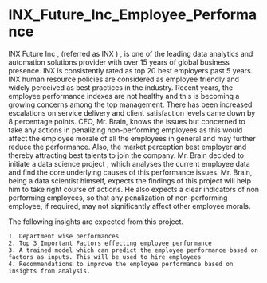 # INX_Future_Inc_Employee_Performance
INX Future Inc , (referred as INX ) , is one of the leading data analytics and automation solutions provider with over 15 years of global business presence. INX is consistently rated as top 20 best employers past 5 years. INX human resource policies are considered as employee friendly and widely perceived as best practices in the industry.
Recent years, the employee performance indexes are not healthy and this is becoming a growing concerns among the top management. There has been increased escalations on service delivery and client satisfaction levels came down by 8 percentage points.
CEO, Mr. Brain, knows the issues but concerned to take any actions in penalizing non-performing employees as this would affect the employee morale of all the employees in general and may further reduce the performance. Also, the market perception best employer and thereby attracting best talents to join the company.
Mr. Brain decided to initiate a data science project , which analyses the current employee data and find the core underlying causes of this performance issues. Mr. Brain, being a data scientist himself, expects the findings of this project will help him to take right course of actions. He also expects a clear indicators of non performing employees, so that any penalization of non-performing employee, if required, may not significantly affect other employee morals.

The following insights are expected from this project.

    1. Department wise performances
    2. Top 3 Important Factors effecting employee performance
    3. A trained model which can predict the employee performance based on factors as inputs. This will be used to hire employees
    4. Recommendations to improve the employee performance based on insights from analysis.
